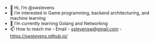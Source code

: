 - 👋 Hi, I’m @swstevens
- 👀 I’m interested in Game programming, backend architecturing, and machine learning
- 🌱 I’m currently learning Golang and Networking
- 📫 How to reach me - Email - sstevensw@gmail.com - https://swstevens.github.io/

<!---
swstevens/swstevens is a ✨ special ✨ repository because its `README.md` (this file) appears on your GitHub profile.
You can click the Preview link to take a look at your changes.
--->
